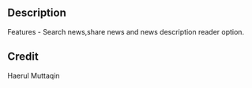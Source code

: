 ## Description
Features - Search news,share news and news description reader option.


## Credit
 Haerul Muttaqin

